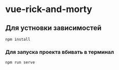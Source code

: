 # vue-rick-and-morty

## Для устновки зависимостей
```
npm install
```

### Для запуска проекта вбивать в терминал
```
npm run serve
```


